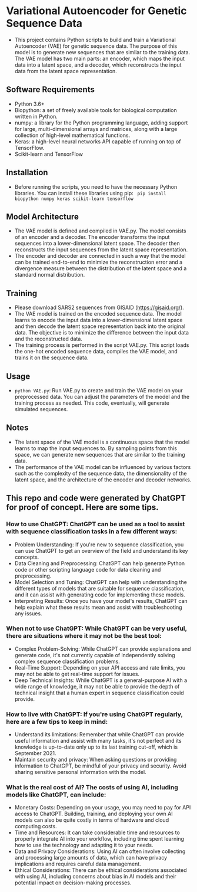 # Variational Autoencoder for Genetic Sequence Data
* This project contains Python scripts to build and train a Variational Autoencoder (VAE) for genetic sequence data. The purpose of this model is to generate new sequences that are similar to the training data. The VAE model has two main parts: an encoder, which maps the input data into a latent space, and a decoder, which reconstructs the input data from the latent space representation.

## Software Requirements
* Python 3.6+
* Biopython: a set of freely available tools for biological computation written in Python.
* numpy: a library for the Python programming language, adding support for large, multi-dimensional arrays and matrices, along with a large collection of high-level mathematical functions.
* Keras: a high-level neural networks API capable of running on top of TensorFlow.
* Scikit-learn and TensorFlow

## Installation
* Before running the scripts, you need to have the necessary Python libraries. You can install these libraries using pip: ``` pip install biopython numpy keras scikit-learn tensorflow```

## Model Architecture
* The VAE model is defined and compiled in VAE.py. The model consists of an encoder and a decoder. The encoder transforms the input sequences into a lower-dimensional latent space. The decoder then reconstructs the input sequences from the latent space representation.
* The encoder and decoder are connected in such a way that the model can be trained end-to-end to minimize the reconstruction error and a divergence measure between the distribution of the latent space and a standard normal distribution.

## Training
* Please download SARS2 sequences from GISAID (https://gisaid.org/).
* The VAE model is trained on the encoded sequence data. The model learns to encode the input data into a lower-dimensional latent space and then decode the latent space representation back into the original data. The objective is to minimize the difference between the input data and the reconstructed data.
* The training process is performed in the script VAE.py. This script loads the one-hot encoded sequence data, compiles the VAE model, and trains it on the sequence data.

## Usage
* ``` python VAE.py ```: Run VAE.py to create and train the VAE model on your preprocessed data. You can adjust the parameters of the model and the training process as needed. This code, eventually, will generate simulated sequences.

## Notes
* The latent space of the VAE model is a continuous space that the model learns to map the input sequences to. By sampling points from this space, we can generate new sequences that are similar to the training data.
* The performance of the VAE model can be influenced by various factors such as the complexity of the sequence data, the dimensionality of the latent space, and the architecture of the encoder and decoder networks.

## This repo and code were generated by ChatGPT for proof of concept. Here are some tips.
### How to use ChatGPT: ChatGPT can be used as a tool to assist with sequence classification tasks in a few different ways:
* Problem Understanding: If you're new to sequence classification, you can use ChatGPT to get an overview of the field and understand its key concepts.
* Data Cleaning and Preprocessing: ChatGPT can help generate Python code or other scripting language code for data cleaning and preprocessing.
* Model Selection and Tuning: ChatGPT can help with understanding the different types of models that are suitable for sequence classification, and it can assist with generating code for implementing these models.
* Interpreting Results: Once you have your model's results, ChatGPT can help explain what these results mean and assist with troubleshooting any issues.

### When not to use ChatGPT: While ChatGPT can be very useful, there are situations where it may not be the best tool:
* Complex Problem-Solving: While ChatGPT can provide explanations and generate code, it's not currently capable of independently solving complex sequence classification problems.
* Real-Time Support: Depending on your API access and rate limits, you may not be able to get real-time support for issues.
* Deep Technical Insights: While ChatGPT is a general-purpose AI with a wide range of knowledge, it may not be able to provide the depth of technical insight that a human expert in sequence classification could provide.

### How to live with ChatGPT: If you're using ChatGPT regularly, here are a few tips to keep in mind:
* Understand its limitations: Remember that while ChatGPT can provide useful information and assist with many tasks, it's not perfect and its knowledge is up-to-date only up to its last training cut-off, which is September 2021.
* Maintain security and privacy: When asking questions or providing information to ChatGPT, be mindful of your privacy and security. Avoid sharing sensitive personal information with the model.

### What is the real cost of AI? The costs of using AI, including models like ChatGPT, can include:
* Monetary Costs: Depending on your usage, you may need to pay for API access to ChatGPT. Building, training, and deploying your own AI models can also be quite costly in terms of hardware and cloud computing costs.
* Time and Resources: It can take considerable time and resources to properly integrate AI into your workflow, including time spent learning how to use the technology and adapting it to your needs.
* Data and Privacy Considerations: Using AI can often involve collecting and processing large amounts of data, which can have privacy implications and requires careful data management.
* Ethical Considerations: There can be ethical considerations associated with using AI, including concerns about bias in AI models and their potential impact on decision-making processes.